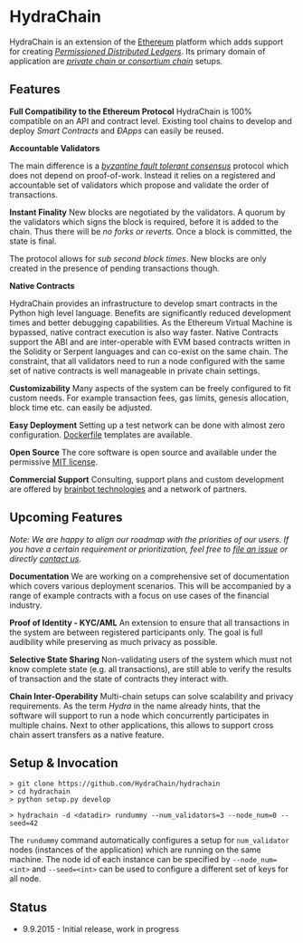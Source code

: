 HydraChain
==========

HydraChain is an extension of the [Ethereum](https://ethereum.org/) platform which adds support for creating [*Permissioned Distributed Ledgers*](http://www.ofnumbers.com/2015/04/06/consensus-as-a-service-a-brief-report-on-the-emergence-of-permissioned-distributed-ledger-systems/). Its primary domain of application are [*private chain* or *consortium chain*](https://blog.ethereum.org/2015/08/07/on-public-and-private-blockchains/) setups.

Features
--------

**Full Compatibility to the Ethereum Protocol**
HydraChain is 100% compatible on an API and contract level. Existing tool chains to develop and deploy *Smart Contracts* and *ÐApps* can easily be reused.

**Accountable Validators**

The main difference is a [*byzantine fault tolerant consensus*](https://en.wikipedia.org/wiki/Byzantine_fault_tolerance) protocol which does not depend on proof-of-work. Instead it relies on a registered and accountable set of validators which propose and validate the order of transactions.

**Instant Finality**
New blocks are negotiated by the validators. A quorum by the validators which signs the block is required, before it is added to the chain. Thus there will be *no forks or reverts.* Once a block is committed, the state is final.

The protocol allows for *sub second block times*. New blocks are only created in the presence of pending transactions though.


**Native Contracts**

HydraChain provides an infrastructure to develop smart contracts in the Python high level language.  Benefits are significantly reduced development times and better debugging capabilities. As the Ethereum Virtual Machine is bypassed, native contract execution is also way faster.
Native Contracts support the ABI and are inter-operable with EVM based contracts written in the Solidity or Serpent languages and can co-exist on the same chain. The constraint, that all validators need to run a node configured with the same set of native contracts is well manageable in private chain settings.

**Customizability**
Many aspects of the system can be freely configured to fit custom needs. For example transaction fees, gas limits,  genesis allocation, block time etc. can easily be adjusted.

**Easy Deployment**
Setting up a test network can be done with almost zero configuration.  [Dockerfile](https://docs.docker.com/reference/builder/) templates are available.

**Open Source**
The core software is open source and available under the permissive [MIT license](https://en.wikipedia.org/wiki/MIT_License).

**Commercial Support**
Consulting, support plans and custom development are offered by [brainbot technologies](http://www.brainbot.com) and a network of partners.

Upcoming Features
-----------------
*Note: We are happy to align our roadmap with the priorities of our users. If you have a certain requirement or prioritization, feel free to [file an issue](https://github.com/HydraChain/hydrachain/issues) or directly [contact us](mail:heiko.hees@brainbot.com).*

**Documentation**
We are working on a comprehensive set of documentation which covers various deployment scenarios. This will be accompanied by a range of example contracts with a focus on use cases of the financial industry.

**Proof of Identity - KYC/AML**
An extension to ensure that all transactions in the system are between registered participants only. The goal is full audibility while preserving as much privacy as possible.

**Selective State Sharing**
Non-validating users of the system which must not know complete state (e.g. all transactions), are still able to verify the results of transaction and the state of contracts they interact with.

**Chain Inter-Operability**
Multi-chain setups can solve scalability and privacy requirements.
As the term *Hydra* in the name already hints, that the software will support to run a node which concurrently participates in multiple chains. Next to other applications, this allows to support cross chain assert transfers as a native feature.


Setup & Invocation
------

    > git clone https://github.com/HydraChain/hydrachain
    > cd hydrachain
    > python setup.py develop

    > hydrachain -d <datadir> rundummy --num_validators=3 --node_num=0 -- seed=42

The `rundummy` command automatically configures a setup for `num_validator` nodes (instances of the application) which are running on the same machine. The node id of each instance can be specified by `--node_num=<int>` and `--seed=<int>` can be used to configure a different set of keys for all node.

Status
------

 - 9.9.2015 - Initial release, work in progress
